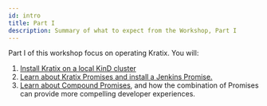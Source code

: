 ```yaml
---
id: intro
title: Part I
description: Summary of what to expect from the Workshop, Part I
---
```



Part I of this workshop focus on operating Kratix. You will:

1. [Install Kratix on a local KinD cluster](../installing-kratix)
1. [Learn about Kratix Promises and install a Jenkins
   Promise.](../installing-a-promise)
1. [Learn about Compound Promises](../multiple-promises), and how the combination
   of Promises can provide more compelling developer experiences.
